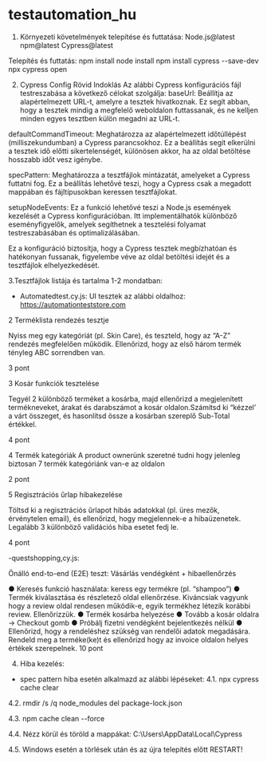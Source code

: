 # testautomation_hu
1. Környezeti követelmények telepítése és futtatása:
Node.js@latest
npm@latest
Cypress@latest

Telepítés és futtatás:
npm install
node install
npm install cypress --save-dev
npx cypress open

2. Cypress Config Rövid Indoklás
Az alábbi Cypress konfigurációs fájl testreszabása a következő célokat szolgálja:
baseUrl: Beállítja az alapértelmezett URL-t, amelyre a tesztek hivatkoznak. Ez segít abban, hogy a tesztek mindig a megfelelő weboldalon futtassanak, és ne kelljen minden egyes tesztben külön megadni az URL-t.

defaultCommandTimeout: Meghatározza az alapértelmezett időtúllépést (milliszekundumban) a Cypress parancsokhoz. Ez a beállítás segít elkerülni a tesztek idő előtti sikertelenségét, különösen akkor, ha az oldal betöltése hosszabb időt vesz igénybe.

specPattern: Meghatározza a tesztfájlok mintázatát, amelyeket a Cypress futtatni fog. Ez a beállítás lehetővé teszi, hogy a Cypress csak a megadott mappában és fájltípusokban keressen tesztfájlokat.

setupNodeEvents: Ez a funkció lehetővé teszi a Node.js események kezelését a Cypress konfigurációban. Itt implementálhatók különböző eseményfigyelők, amelyek segíthetnek a tesztelési folyamat testreszabásában és optimalizálásában.

Ez a konfiguráció biztosítja, hogy a Cypress tesztek megbízhatóan és hatékonyan fussanak, figyelembe véve az oldal betöltési idejét és a tesztfájlok elhelyezkedését.

3.Tesztfájlok listája és tartalma 1-2 mondatban:
- Automatedtest.cy.js: 
UI tesztek az alábbi oldalhoz: https://automationteststore.com

2 Terméklista rendezés
tesztje

Nyiss meg egy kategóriát (pl. Skin Care), és
teszteld, hogy az “A-Z” rendezés megfelelően
működik. Ellenőrizd, hogy az első három termék
tényleg ABC sorrendben van.

3 pont

3 Kosár funkciók
tesztelése

Tegyél 2 különböző terméket a kosárba, majd
ellenőrizd a megjelenített termékneveket, árakat
és darabszámot a kosár oldalon.Számítsd ki
“kézzel’ a várt összeget, és hasonlítsd össze a
kosárban szereplő Sub-Total értékkel.

4 pont

4 Termék kategóriák A product ownerünk szeretné tudni hogy jelenleg
biztosan 7 termék kategóriánk van-e az oldalon

2 pont

5 Regisztrációs űrlap
hibakezelése

Töltsd ki a regisztrációs űrlapot hibás adatokkal
(pl. üres mezők, érvénytelen email), és ellenőrizd,
hogy megjelennek-e a hibaüzenetek. Legalább 3
különböző validációs hiba esetet fedj le.

4 pont

-questshopping,cy.js: 

Önálló end-to-end
(E2E) teszt: Vásárlás
vendégként +
hibaellenőrzés

● Keresés funkció használata: keress egy termékre (pl. “shampoo”)
● Termék kiválasztása és részletező oldal ellenőrzése. Kiváncsiak vagyunk hogy a
review oldal rendesen működik-e, egyik termékhez létezik korábbi review.
Ellenőrizzük.
● Termék kosárba helyezése
● Tovább a kosár oldalra → Checkout gomb
● Próbálj fizetni vendégként bejelentkezés nélkül
● Ellenőrizd, hogy a rendeléshez szükség van rendelői adatok megadására. Rendeld
meg a terméke(ke)t és ellenőrizd hogy az invoice oldalon helyes értékek
szerepelnek.
10 pont

4. Hiba kezelés: 

- spec pattern hiba esetén alkalmazd az alábbi lépéseket: 
4.1. npx cypress cache clear

4.2. rmdir /s /q node_modules
del package-lock.json

4.3. npm cache clean --force

4.4. Nézz körül és töröld a mappákat:
C:\Users<username>\AppData\Local\Cypress

4.5. Windows esetén a törlések után és az újra telepítés előtt RESTART!